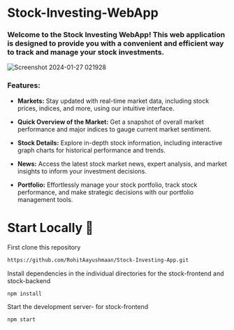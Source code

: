# Stock-Investing-WebApp

### Welcome to the Stock Investing WebApp! This web application is designed to provide you with a convenient and efficient way to track and manage your stock investments. 
![Screenshot 2024-01-27 021928](https://github.com/RohitAayushmaan/Stock-Investing-App/assets/52812829/d1b5faff-8201-4117-a882-82fab3629092)






### **Features:**
  - **Markets:** Stay updated with real-time market data, including stock prices, indices, and more, using our intuitive interface.

  - **Quick Overview of the Market:** Get a snapshot of overall market performance and major indices to gauge current market sentiment.

  - **Stock Details:** Explore in-depth stock information, including interactive graph charts for historical performance and trends.

  - **News:** Access the latest stock market news, expert analysis, and market insights to inform your investment decisions.

  - **Portfolio:** Effortlessly manage your stock portfolio, track stock performance, and make strategic decisions with our portfolio management tools.
    
# Start Locally 🚀

First clone this repository
```sh
https://github.com/RohitAayushmaan/Stock-Investing-App.git
```
Install dependencies in the individual directories for the stock-frontend and stock-backend
```sh
npm install
```

Start the development server- for stock-frontend
```sh
npm start 
```

